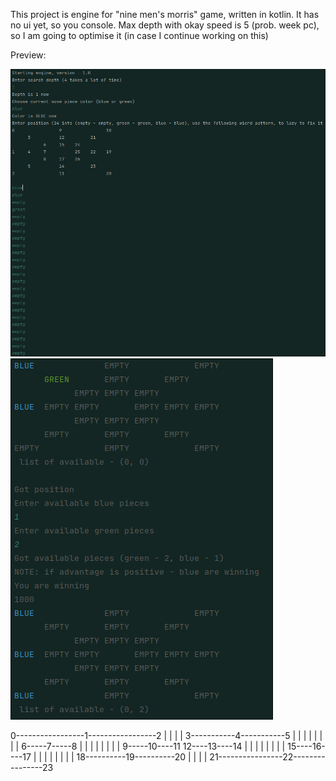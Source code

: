 This project is engine for "nine men's morris" game, written in kotlin.
It has no ui yet, so you console.
Max depth with okay speed is 5 (prob. week pc), so I am going to optimise it (in case I continue working on this)

Preview:

![unable to load](previews/img.png)
![unable to load](previews/img_1.png)

0-----------------1-----------------2 
|                 |                 |
|     3-----------4-----------5     |
|     |           |           |     |
|     |     6-----7-----8     |     |
|     |     |           |     |     |
9-----10----11          12----13----14
|     |     |           |     |     |
|     |     15----16----17    |     |
|     |           |           |     |
|     18----------19----------20    |
|                 |                 |
21----------------22----------------23
